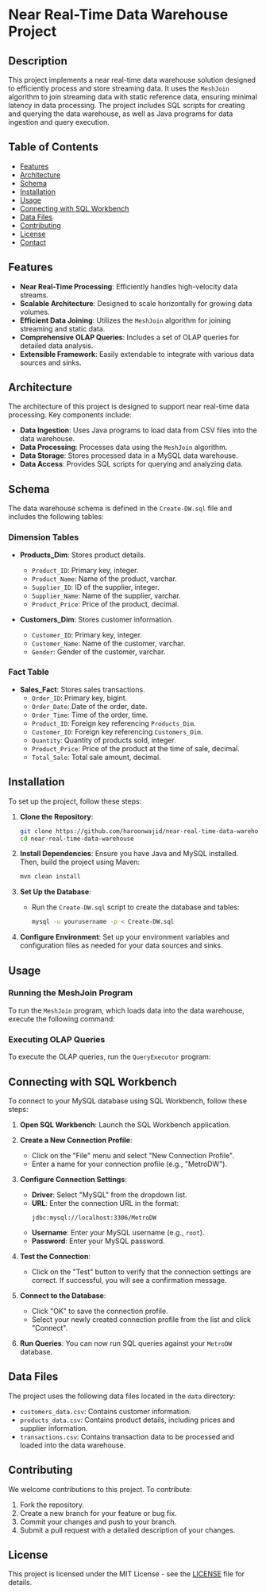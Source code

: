 # Near Real-Time Data Warehouse Project

## Description

This project implements a near real-time data warehouse solution designed to efficiently process and store streaming data. It uses the `MeshJoin` algorithm to join streaming data with static reference data, ensuring minimal latency in data processing. The project includes SQL scripts for creating and querying the data warehouse, as well as Java programs for data ingestion and query execution.

## Table of Contents

- [Features](#features)
- [Architecture](#architecture)
- [Schema](#schema)
- [Installation](#installation)
- [Usage](#usage)
- [Connecting with SQL Workbench](#connecting-with-sql-workbench)
- [Data Files](#data-files)
- [Contributing](#contributing)
- [License](#license)
- [Contact](#contact)

## Features

- **Near Real-Time Processing**: Efficiently handles high-velocity data streams.
- **Scalable Architecture**: Designed to scale horizontally for growing data volumes.
- **Efficient Data Joining**: Utilizes the `MeshJoin` algorithm for joining streaming and static data.
- **Comprehensive OLAP Queries**: Includes a set of OLAP queries for detailed data analysis.
- **Extensible Framework**: Easily extendable to integrate with various data sources and sinks.

## Architecture

The architecture of this project is designed to support near real-time data processing. Key components include:

- **Data Ingestion**: Uses Java programs to load data from CSV files into the data warehouse.
- **Data Processing**: Processes data using the `MeshJoin` algorithm.
- **Data Storage**: Stores processed data in a MySQL data warehouse.
- **Data Access**: Provides SQL scripts for querying and analyzing data.

## Schema

The data warehouse schema is defined in the `Create-DW.sql` file and includes the following tables:

### Dimension Tables

- **Products_Dim**: Stores product details.
  - `Product_ID`: Primary key, integer.
  - `Product_Name`: Name of the product, varchar.
  - `Supplier_ID`: ID of the supplier, integer.
  - `Supplier_Name`: Name of the supplier, varchar.
  - `Product_Price`: Price of the product, decimal.

- **Customers_Dim**: Stores customer information.
  - `Customer_ID`: Primary key, integer.
  - `Customer_Name`: Name of the customer, varchar.
  - `Gender`: Gender of the customer, varchar.

### Fact Table

- **Sales_Fact**: Stores sales transactions.
  - `Order_ID`: Primary key, bigint.
  - `Order_Date`: Date of the order, date.
  - `Order_Time`: Time of the order, time.
  - `Product_ID`: Foreign key referencing `Products_Dim`.
  - `Customer_ID`: Foreign key referencing `Customers_Dim`.
  - `Quantity`: Quantity of products sold, integer.
  - `Product_Price`: Price of the product at the time of sale, decimal.
  - `Total_Sale`: Total sale amount, decimal.

## Installation

To set up the project, follow these steps:

1. **Clone the Repository**:
   ```bash
   git clone https://github.com/haroonwajid/near-real-time-data-warehouse.git
   cd near-real-time-data-warehouse
   ```

2. **Install Dependencies**:
   Ensure you have Java and MySQL installed. Then, build the project using Maven:
   ```bash
   mvn clean install
   ```

3. **Set Up the Database**:
   - Run the `Create-DW.sql` script to create the database and tables:
     ```bash
     mysql -u yourusername -p < Create-DW.sql
     ```

4. **Configure Environment**:
   Set up your environment variables and configuration files as needed for your data sources and sinks.

## Usage

### Running the MeshJoin Program

To run the `MeshJoin` program, which loads data into the data warehouse, execute the following command:

### Executing OLAP Queries

To execute the OLAP queries, run the `QueryExecutor` program:

## Connecting with SQL Workbench

To connect to your MySQL database using SQL Workbench, follow these steps:

1. **Open SQL Workbench**: Launch the SQL Workbench application.

2. **Create a New Connection Profile**:
   - Click on the "File" menu and select "New Connection Profile".
   - Enter a name for your connection profile (e.g., "MetroDW").

3. **Configure Connection Settings**:
   - **Driver**: Select "MySQL" from the dropdown list.
   - **URL**: Enter the connection URL in the format:
     ```
     jdbc:mysql://localhost:3306/MetroDW
     ```
   - **Username**: Enter your MySQL username (e.g., `root`).
   - **Password**: Enter your MySQL password.

4. **Test the Connection**:
   - Click on the "Test" button to verify that the connection settings are correct. If successful, you will see a confirmation message.

5. **Connect to the Database**:
   - Click "OK" to save the connection profile.
   - Select your newly created connection profile from the list and click "Connect".

6. **Run Queries**: You can now run SQL queries against your `MetroDW` database.

## Data Files

The project uses the following data files located in the `data` directory:

- `customers_data.csv`: Contains customer information.
- `products_data.csv`: Contains product details, including prices and supplier information.
- `transactions.csv`: Contains transaction data to be processed and loaded into the data warehouse.

## Contributing

We welcome contributions to this project. To contribute:

1. Fork the repository.
2. Create a new branch for your feature or bug fix.
3. Commit your changes and push to your branch.
4. Submit a pull request with a detailed description of your changes.

## License

This project is licensed under the MIT License - see the [LICENSE](LICENSE) file for details.
